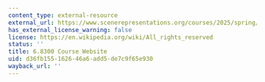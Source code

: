 ```yaml
---
content_type: external-resource
external_url: https://www.scenerepresentations.org/courses/2025/spring/advances-in-cv/
has_external_license_warning: false
license: https://en.wikipedia.org/wiki/All_rights_reserved
status: ''
title: 6.8300 Course Website
uid: d36fb155-1626-46a6-add5-de7c9f65e930
wayback_url: ''
---
```

